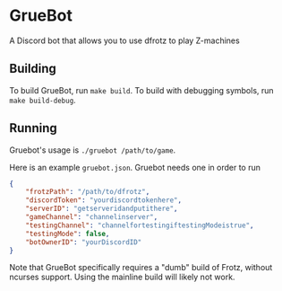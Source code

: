 # GrueBot
A Discord bot that allows you to use dfrotz to play Z-machines

## Building
To build GrueBot, run `make build`. To build with debugging symbols, run `make build-debug`.

## Running
Gruebot's usage is `./gruebot /path/to/game`.

Here is an example `gruebot.json`. Gruebot needs one in order to run
```JSON
{
	"frotzPath": "/path/to/dfrotz",
	"discordToken": "yourdiscordtokenhere",
	"serverID": "getserveridandputithere",
	"gameChannel": "channelinserver",
	"testingChannel": "channelfortestingiftestingModeistrue",
	"testingMode": false,
	"botOwnerID": "yourDiscordID"
}
```
Note that GrueBot specifically requires a "dumb" build of Frotz, without ncurses support. Using the mainline build will likely not work.
